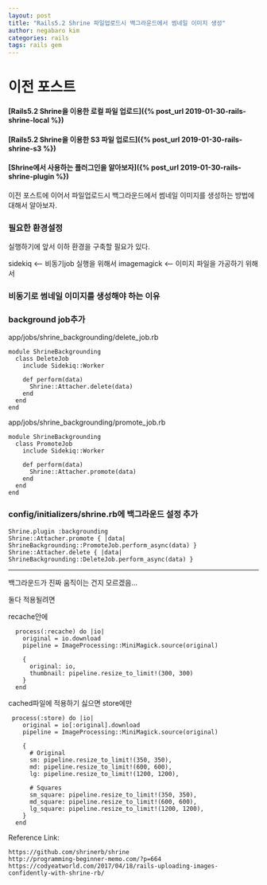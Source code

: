 ```yaml
---
layout: post
title: "Rails5.2 Shrine 파일업로드시 백그라운드에서 썸네일 이미지 생성"
author: negabaro kim
categories: rails
tags: rails gem
---
```


# 이전 포스트

#### [Rails5.2 Shrine을 이용한 로컬 파일 업로드]({% post_url 2019-01-30-rails-shrine-local %})

#### [Rails5.2 Shrine을 이용한 S3 파일 업로드]({% post_url 2019-01-30-rails-shrine-s3 %})

#### [Shrine에서 사용하는 플러그인을 알아보자]({% post_url 2019-01-30-rails-shrine-plugin %})

이전 포스트에 이어서 파일업로드시 백그라운드에서 썸네일 이미지를 생성하는 방법에 대해서 알아보자.

### 필요한 환경설정

실행하기에 앞서 이하 환경을 구축할 필요가 있다.

sidekiq <-- 비동기job 실행을 위해서
imagemagick <-- 이미지 파일을 가공하기 위해서

### 비동기로 썸네일 이미지를 생성해야 하는 이유

### background job추가

app/jobs/shrine_backgrounding/delete_job.rb

```
module ShrineBackgrounding
  class DeleteJob
    include Sidekiq::Worker

    def perform(data)
      Shrine::Attacher.delete(data)
    end
  end
end
```

app/jobs/shrine_backgrounding/promote_job.rb

```
module ShrineBackgrounding
  class PromoteJob
    include Sidekiq::Worker

    def perform(data)
      Shrine::Attacher.promote(data)
    end
  end
end
```

### config/initializers/shrine.rb에 백그라운드 설정 추가

```
Shrine.plugin :backgrounding
Shrine::Attacher.promote { |data| ShrineBackgrounding::PromoteJob.perform_async(data) }
Shrine::Attacher.delete { |data| ShrineBackgrounding::DeleteJob.perform_async(data) }
```

---

백그라운드가 진짜 움직이는 건지 모르겠음...

둘다 적용될려면

recache안에

```
  process(:recache) do |io|
    original = io.download
    pipeline = ImageProcessing::MiniMagick.source(original)

    {
      original: io,
      thumbnail: pipeline.resize_to_limit!(300, 300)
    }
  end
```

cached파일에 적용하기 싫으면 store에만

```
 process(:store) do |io|
    original = io[:original].download
    pipeline = ImageProcessing::MiniMagick.source(original)

    {
      # Original
      sm: pipeline.resize_to_limit!(350, 350),
      md: pipeline.resize_to_limit!(600, 600),
      lg: pipeline.resize_to_limit!(1200, 1200),

      # Squares
      sm_square: pipeline.resize_to_limit!(350, 350),
      md_square: pipeline.resize_to_limit!(600, 600),
      lg_square: pipeline.resize_to_limit!(1200, 1200),
    }
  end
```

Reference Link:

```
https://github.com/shrinerb/shrine
http://programming-beginner-memo.com/?p=664
https://codyeatworld.com/2017/04/18/rails-uploading-images-confidently-with-shrine-rb/
```
